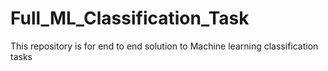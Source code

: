 # Full_ML_Classification_Task
This repository is for end to end solution to Machine learning classification tasks
